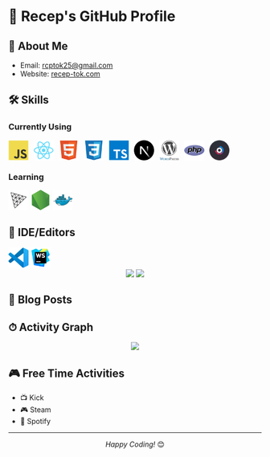 # 👋 Recep's GitHub Profile

## 📝 About Me
- Email: rcptok25@gmail.com
- Website: [recep-tok.com](http://recep-tok.com/)

## 🛠️ Skills

### Currently Using
<div align="left" style="display: flex; gap: 10px;">
  <img src="https://raw.githubusercontent.com/devicons/devicon/master/icons/javascript/javascript-original.svg" alt="javascript" width="40" height="40"/>
  <img src="https://raw.githubusercontent.com/devicons/devicon/master/icons/react/react-original.svg" alt="react" width="40" height="40"/>
  <img src="https://raw.githubusercontent.com/devicons/devicon/master/icons/html5/html5-original.svg" alt="html5" width="40" height="40"/>
  <img src="https://raw.githubusercontent.com/devicons/devicon/master/icons/css3/css3-original.svg" alt="css3" width="40" height="40"/>
  <img src="https://raw.githubusercontent.com/devicons/devicon/master/icons/typescript/typescript-original.svg" alt="typescript" width="40" height="40"/>
  <img src="https://raw.githubusercontent.com/devicons/devicon/master/icons/nextjs/nextjs-original.svg" alt="nextjs" width="40" height="40"/>
  <img src="https://raw.githubusercontent.com/devicons/devicon/master/icons/wordpress/wordpress-original.svg" alt="wordpress" width="40" height="40"/>
  <img src="https://raw.githubusercontent.com/devicons/devicon/master/icons/php/php-original.svg" alt="php" width="40" height="40"/>
<img src="./turbo_repo_icon.svg" alt="turborepo" width="40" height="40"/>
</div>

### Learning
<div align="left">
  <img src="https://raw.githubusercontent.com/devicons/devicon/master/icons/threejs/threejs-original.svg" alt="threejs" width="40" height="40"/>
  <img src="https://raw.githubusercontent.com/devicons/devicon/master/icons/nodejs/nodejs-original.svg" alt="nodejs" width="40" height="40"/>
  <img src="https://raw.githubusercontent.com/devicons/devicon/master/icons/docker/docker-original.svg" alt="docker" width="40" height="40"/>
</div>

## 🔧 IDE/Editors
<div align="left">
  <img src="https://raw.githubusercontent.com/devicons/devicon/master/icons/vscode/vscode-original.svg" alt="vscode" width="40" height="40"/>
  <img src="https://raw.githubusercontent.com/devicons/devicon/master/icons/webstorm/webstorm-original.svg" alt="webstorm" width="40" height="40"/>
</div>

<div align="center">
  <img height="180em" src="https://github-readme-stats.vercel.app/api?username=rcptok25&show_icons=true&theme=radical&include_all_commits=true&count_private=true"/>
  <img height="180em" src="https://github-readme-stats.vercel.app/api/top-langs/?username=rcptok25&layout=compact&langs_count=7&theme=radical"/>
</div>

## 📝 Blog Posts
<!-- BLOG-POST-LIST:START -->
<!-- Your blog posts will appear here -->
<!-- BLOG-POST-LIST:END -->

## ⏱ Activity Graph
<div align="center">
  <img src="https://activity-graph.herokuapp.com/graph?username=rcptok25&theme=react-dark"/>
</div>

## 🎮 Free Time Activities
- 📺 Kick
- 🎮 Steam
- 🎵 Spotify

---
<div align="center">
  <i>Happy Coding!</i> 😊
</div>
